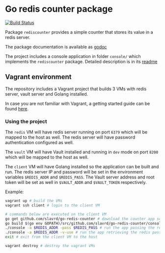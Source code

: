 # Go redis counter package

[![Build Status](https://travis-ci.com/slavrd/go-redis-counter.svg?branch=master)](https://travis-ci.com/slavrd/go-redis-counter)

Package `rediscounter` provides a simple counter that stores its value in a redis server.

The package documentation is available as [godoc](https://godoc.org/github.com/slavrd/go-redis-counter)

The project includes a console application in folder `console/` which implements the `rediscounter` package. Detailed description is in its [readme](console/README.md)

## Vagrant environment

The repository includes a Vagrant project that builds 3 VMs with redis server, vault server and Golang installed.

In case you are not familiar with Vagrant, a getting started guide can be found [here](https://www.vagrantup.com/intro/index.html).

### Using the project

The `redis` VM will have redis server running on port `6379` which will be mapped to the host as well. The redis server will have password authentication configured as well.

The `vault` VM will have Vault installed and running in `dev` mode on port `8200` which will be mapped to the host as well.

The `client` VM will have Golang installed so the application can be built and run. The redis server IP and password will be set in the environment variables `$REDIS_ADDR` and `$REDIS_PASS`. The Vault server address and root token will be set as well in `$VAULT_ADDR` and `$VAULT_TOKEN` respectively.

Example:

```bash
vagrant up # build the VMs
vagrant ssh client # login to the client VM

# commands below are executed on the client VM
go get github.com/slavrd/go-redis-counter # download the counter app source code
go build $(go env GOPATH)/src/github.com/slavrd/go-redis-counter/console # build the console counter app
./console -a $REDIS_ADDR -pass $REDIS_PASS # run the app passing the redis password directly
./console -a $REDIS_ADDR -v-use # run the app retrieving the redis password from Vault
exit # exit from the client VM to the host

vagrant destroy # destroy the vagrant VMs
```
